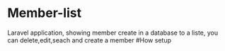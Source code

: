 # Member-list
Laravel application, showing member create in a database to a liste, you can delete,edit,seach and create a member
#How setup 
